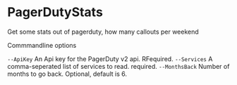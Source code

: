 # PagerDutyStats
Get some stats out of pagerduty, how many callouts per weekend

Commmandline options

`--ApiKey` An Api key for the PagerDuty v2 api. RFequired.
`--Services` A comma-seperated list of services to read. required.
`--MonthsBack` Number of months to go back. Optional, default is 6.

